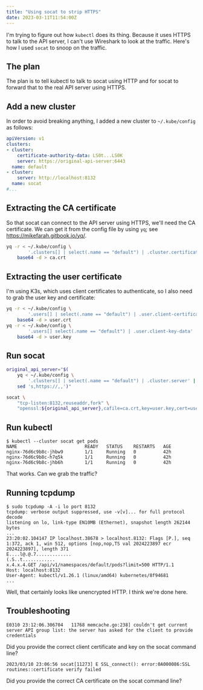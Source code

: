 ```yaml
---
title: "Using socat to strip HTTPS"
date: 2023-03-11T11:54:00Z
---
```


I'm trying to figure out how `kubectl` does its thing. Because it uses HTTPS to talk to the API server, I can't use
Wireshark to look at the traffic. Here's how I used `socat` to snoop on the traffic.

## The plan

The plan is to tell kubectl to talk to socat using HTTP and for socat to forward that to the real API server using
HTTPS.

## Add a new cluster

In order to avoid breaking anything, I added a new cluster to `~/.kube/config` as follows:

```yaml
apiVersion: v1
clusters:
- cluster:
    certificate-authority-data: LS0t...LS0K
    server: https://original-api-server:6443
  name: default
- cluster:
    server: http://localhost:8132
  name: socat
#...
```

## Extracting the CA certificate

So that socat can connect to the API server using HTTPS, we'll need the CA certificate. We can get it from the config file by using `yq`; see <https://mikefarah.gitbook.io/yq/>.

```sh
yq -r < ~/.kube/config \
        '.clusters[] | select(.name == "default") | .cluster.certificate-authority-data' | \
    base64 -d > ca.crt
```

## Extracting the user certificate

I'm using K3s, which uses client certificates to authenticate, so I also need to grab the user key and certificate:

```sh
yq -r < ~/.kube/config \
        '.users[] | select(.name == "default") | .user.client-certificate-data' | \
    base64 -d > user.crt
yq -r < ~/.kube/config \
        '.users[] select(.name == "default") | .user.client-key-data' | \
    base64 -d > user.key
```

## Run socat

```sh
original_api_server="$(
    yq < ~/.kube/config \
        '.clusters[] | select(.name == "default") | .cluster.server' | \
    sed 's,https://,,')"

socat \
    "tcp-listen:8132,reuseaddr,fork" \
    "openssl:${original_api_server},cafile=ca.crt,key=user.key,cert=user.crt"
```

## Run kubectl

```
$ kubectl --cluster socat get pods
NAME                         READY   STATUS    RESTARTS   AGE
nginx-76d6c9b8c-jhbw9        1/1     Running   0          42h
nginx-76d6c9b8c-h7q5k        1/1     Running   0          42h
nginx-76d6c9b8c-jhb6h        1/1     Running   0          42h
```

That works. Can we grab the traffic?

## Running tcpdump

```
$ sudo tcpdump -A -i lo port 8132
tcpdump: verbose output suppressed, use -v[v]... for full protocol decode
listening on lo, link-type EN10MB (Ethernet), snapshot length 262144 bytes
...
23:20:02.104147 IP localhost.38678 > localhost.8132: Flags [P.], seq 1:372, ack 1, win 512, options [nop,nop,TS val 2024223897 ecr 2024223897], length 371
E....l@.@.7.............
(.S..t............
x.4.x.4.GET /api/v1/namespaces/default/pods?limit=500 HTTP/1.1
Host: localhost:8132
User-Agent: kubectl/v1.26.1 (linux/amd64) kubernetes/8f94681
...
```

Well, that certainly looks like unencrypted HTTP. I think we're done here.

## Troubleshooting

`E0310 23:12:06.306704   11768 memcache.go:238] couldn't get current server API group list: the server has asked for the client to provide credentials`

Did you provide the correct client certificate and key on the socat command line?

`2023/03/10 23:06:56 socat[11273] E SSL_connect(): error:0A000086:SSL routines::certificate verify failed`

Did you provide the correct CA certificate on the socat command line?
